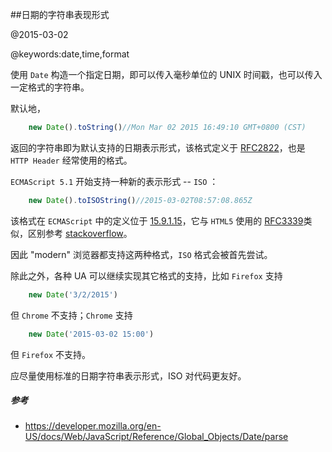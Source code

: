 ##日期的字符串表现形式

@2015-03-02

@keywords:date,time,format

使用 `Date` 构造一个指定日期，即可以传入毫秒单位的 UNIX 时间戳，也可以传入一定格式的字符串。

默认地，

```javascript
    new Date().toString()//Mon Mar 02 2015 16:49:10 GMT+0800 (CST)
```

返回的字符串即为默认支持的日期表示形式，该格式定义于 [RFC2822](http://tools.ietf.org/html/rfc2822#section-3.3)，也是 `HTTP Header` 经常使用的格式。

`ECMAScript 5.1` 开始支持一种新的表示形式 -- `ISO` ：

```javascript
    new Date().toISOString()//2015-03-02T08:57:08.865Z
```

该格式在 `ECMAScript` 中的定义位于 [15.9.1.15](http://www.ecma-international.org/ecma-262/5.1/#sec-15.9.1.15)，它与 `HTML5` 使用的 [RFC3339](http://tools.ietf.org/html/rfc3339)类似，区别参考 [stackoverflow](http://stackoverflow.com/questions/522251/whats-the-difference-between-iso-8601-and-rfc-3339-date-formats)。

因此 "modern" 浏览器都支持这两种格式，`ISO` 格式会被首先尝试。

除此之外，各种 UA 可以继续实现其它格式的支持，比如 `Firefox` 支持

```javascript
    new Date('3/2/2015')
```

但 `Chrome` 不支持；`Chrome` 支持

```javascript
    new Date('2015-03-02 15:00')
```

但 `Firefox` 不支持。

应尽量使用标准的日期字符串表示形式，ISO 对代码更友好。

##### 参考

 - <https://developer.mozilla.org/en-US/docs/Web/JavaScript/Reference/Global_Objects/Date/parse>